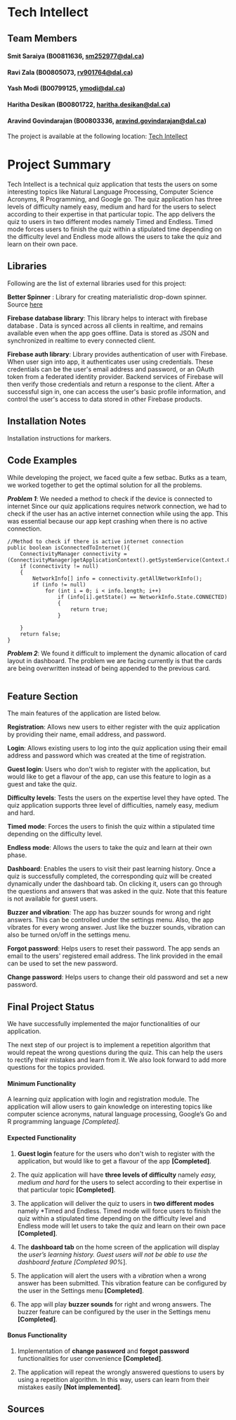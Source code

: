 
# Tech Intellect
## Team Members
#### Smit Saraiya (B00811636, sm252977@dal.ca) 
#### Ravi Zala (B00805073, rv901764@dal.ca) 
#### Yash Modi (B00799125, ymodi@dal.ca) 
#### Haritha Desikan (B00801722, haritha.desikan@dal.ca)
#### Aravind Govindarajan (B00803336, aravind.govindarajan@dal.ca)

The project is available at the following location:
[Tech Intellect](https://git.cs.dal.ca/modi/Tech-Intellect.git)

# Project Summary
Tech Intellect is a technical quiz application that tests the users on some interesting topics like Natural Language Processing, Computer Science Acronyms, R Programming, and Google go. The quiz application has three levels of difficulty namely easy, medium and hard for the users to select according to their expertise in that particular topic. The app delivers the quiz to users in two different modes namely Timed and Endless. Timed mode forces users to finish the quiz within a stipulated time depending on the difficulty level and Endless mode allows the users to take the quiz and learn on their own pace.

## Libraries
Following are the list of external libraries used for this project:

**Better Spinner** : Library for creating materialistic drop-down spinner. Source [here](https://github.com/Lesilva/BetterSpinner/blob/master/library-material/src/main/java/com/weiwangcn/betterspinner/library/material/MaterialBetterSpinner.java)

**Firebase database library**: This library helps to interact with firebase database . Data is synced across all clients in realtime, and remains available even when the app goes offline. Data is stored as JSON and synchronized in realtime to every connected client.

**Firebase auth library**: Library provides authentication of user with Firebase. When user sign into app, it authenticates user using credentials. These credentials can be the user's email address and password, or an OAuth token from a federated identity provider. Backend services of Firebase will then verify those credentials and return a response to the client. After a successful sign in, one can access the user's basic profile information, and control the user's access to data stored in other Firebase products.



## Installation Notes
Installation instructions for markers.

## Code Examples
While developing the project, we faced quite a few setbac. Butks as a team, we worked together to get the optimal solution for all the problems. 
 
***Problem 1***: We needed a method to check if the device is connected to internet Since our quiz applications requires network connection, we had to check if the user has an active internet connection while using the app. This was essential because our app kept crashing when there is no active connection.
```
//Method to check if there is active internet connection  
public boolean isConnectedToInternet(){  
    ConnectivityManager connectivity = (ConnectivityManager)getApplicationContext().getSystemService(Context.CONNECTIVITY_SERVICE);  
    if (connectivity != null)  
    {  
        NetworkInfo[] info = connectivity.getAllNetworkInfo();  
        if (info != null)  
            for (int i = 0; i < info.length; i++)  
                if (info[i].getState() == NetworkInfo.State.CONNECTED)  
                {  
                    return true;  
                }  
  
    }  
    return false;  
}
```
***Problem 2***: We found it difficult to implement the dynamic allocation of card layout in dashboard. The problem we are facing currently is that the cards are being overwritten instead of being appended to the previous card.
```

```

## Feature Section
The main features of the application are listed below.

**Registration**: Allows new users to either register with the quiz application by providing their name, email address, and password.

**Login**:  Allows existing users to log into the quiz application using their email address and password which was created at the time of registration.

**Guest login**:  Users who don't wish to register with the application, but would like to get a flavour of the app, can use this feature to login as a guest and take the quiz. 

**Difficulty levels**: Tests the users on the expertise level they have opted. The quiz application supports three level of difficulties, namely easy, medium and hard. 

**Timed mode**: Forces the users to finish the quiz within a stipulated time depending on the difficulty level.

**Endless mode**: Allows the users to take the quiz and learn at their own phase.

**Dashboard**: Enables the users to visit their past learning history. Once a quiz is successfully completed, the corresponding quiz will be created dynamically under the dashboard tab. On clicking it, users can go through the questions and answers  that was asked in the quiz. Note that this feature is not available for guest users.
 
 **Buzzer and vibration**: The app has buzzer sounds for wrong and right answers. This can be controlled under the settings menu. Also, the app vibrates for every wrong answer. Just like the buzzer sounds, vibration can also be turned on/off in the settings menu. 

 **Forgot password**: Helps users to reset their password. The app sends an email to the users' registered email address. The link provided in the email can be used to set the new password.
 
  **Change password**: Helps users to change their old password and set a new password. 


## Final Project Status
We have successfully implemented the major functionalities of our application. 

The next step of our project is to implement a 
repetition algorithm that would repeat the wrong questions during the quiz. This can help the users to rectify their mistakes and learn from it. We also look forward to add more questions for the topics provided. 

#### Minimum Functionality

A learning quiz application with login and registration module. The application will allow users to gain knowledge on interesting topics like computer science acronyms, natural language processing, Google’s Go and R programming language *[Completed].*

#### Expected Functionality

 1. **Guest login** feature for the users who don't wish to register with the application, but would like to get a flavour of the app **[Completed]**.
 
 3. The quiz application will have **three levels of difficulty** namely *easy, medium and hard* for the users to select according to their expertise in that particular topic **[Completed]**.
  3.  The application will deliver the quiz to users in **two different modes** namely *Timed and Endless. Timed mode will force users to finish the quiz within a stipulated time depending on the difficulty level and Endless mode will let users to take the quiz and learn on their own pace **[Completed]**.
  4. The **dashboard tab** on the home screen of the application will display the *user’s learning history. Guest users will not be able to use the dashboard feature [Completed 90%*].
  5. The application will alert the users with a *vibration* when a wrong answer has been submitted. This vibration feature can be configured by the user in the Settings menu **[Completed]**.
  6. The app will play **buzzer sounds** for right and wrong answers. The buzzer feature can be configured by the user in the Settings menu **[Completed]**.
 

#### Bonus Functionality

 1. Implementation of **change password** and **forgot password** functionalities for user convenience **[Completed]**.
 
 2. The application will repeat the wrongly answered questions to users by using a repetition algorithm. In this way, users can learn from their mistakes easily **[Not implemented]**.

## Sources
